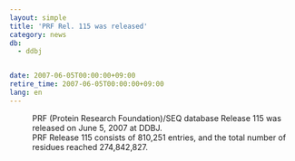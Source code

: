 ```yaml
---
layout: simple
title: 'PRF Rel. 115 was released'
category: news
db:
  - ddbj


date: 2007-06-05T00:00:00+09:00
retire_time: 2007-06-05T00:00:00+09:00
lang: en
---
```


<dd>PRF (Protein Research Foundation)/SEQ database Release 115 was released on June 5, 2007 at DDBJ.<br>PRF Release 115 consists of 810,251 entries, and the total number of residues reached 274,842,827.</dd>
